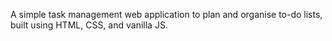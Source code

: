 A simple task management web application to plan and organise to-do lists, built using HTML, CSS, and vanilla JS.